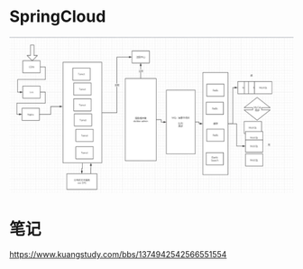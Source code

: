 # SpringCloud

![image-20230710154619526](SpringBoot.assets/image-20230710154619526.png)





# 笔记

https://www.kuangstudy.com/bbs/1374942542566551554


